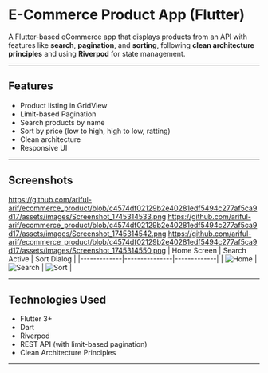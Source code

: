 # E-Commerce Product App (Flutter)

A Flutter-based eCommerce app that displays products from an API with features like **search**, **pagination**, and **sorting**, following **clean architecture principles** and using **Riverpod** for state management.

---

## Features

-  Product listing in GridView
-  Limit-based Pagination
-  Search products by name
-  Sort by price (low to high, high to low, ratting)
-  Clean architecture
-  Responsive UI

---

## Screenshots

https://github.com/ariful-arif/ecommerce_product/blob/c4574df02129b2e40281edf5494c277af5ca9d17/assets/images/Screenshot_1745314533.png
https://github.com/ariful-arif/ecommerce_product/blob/c4574df02129b2e40281edf5494c277af5ca9d17/assets/images/Screenshot_1745314542.png
https://github.com/ariful-arif/ecommerce_product/blob/c4574df02129b2e40281edf5494c277af5ca9d17/assets/images/Screenshot_1745314550.png
| Home Screen | Search Active | Sort Dialog |
|-------------|---------------|-------------|
| ![Home](screenshots/home.png) | ![Search](screenshots/search.png) | ![Sort](screenshots/sort.png) |

---

## Technologies Used

- Flutter 3+
- Dart
- Riverpod
- REST API (with limit-based pagination)
- Clean Architecture Principles

---


